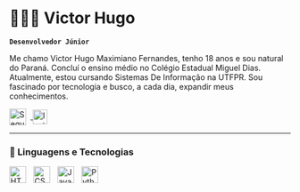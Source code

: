 # 👨🏻‍💻 Victor Hugo

**`Desenvolvedor Júnior`**

Me chamo Victor Hugo Maximiano Fernandes, tenho 18 anos e sou natural do Paraná. Concluí o ensino médio no Colégio Estadual Miguel Dias. Atualmente, estou cursando Sistemas De Informação na UTFPR. Sou fascinado por tecnologia e busco, a cada dia, expandir meus conhecimentos.

<p align="left">
  <a href="https://github.com/victorhukra?tab=followers" title="Me siga no GitHub" target="_blank" rel="noopener noreferrer">
    <img
      alt="Seguidores no GitHub"
      src="https://custom-icon-badges.demolab.com/github/followers/victorhukra?color=236ad3&labelColor=1155ba&style=for-the-badge&logo=github&label=Seguidores&logoColor=white"
      style="vertical-align: middle; margin-right: 8px; height: 30px;"
    />
  </a>
  <a href="https://www.instagram.com/victorhh._/" title="Me siga no Instagram" target="_blank" rel="noopener noreferrer">
    <img
      alt="Instagram"
      src="https://custom-icon-badges.demolab.com/badge/Instagram-victorhh._-E4405F?logo=instagram&labelColor=E4405F&color=ffffff"
      style="vertical-align: middle; height: 26px;"
    />
  </a>
</p>



---

### 🤖 Linguagens e Tecnologias

<img 
    align="left" 
    alt="HTML"
    title="HTML" 
    width="30px" 
    style="padding-right: 10px;" 
    src="https://cdn.jsdelivr.net/gh/devicons/devicon@latest/icons/html5/html5-original.svg" 
/>
<img 
    align="left" 
    alt="CSS" 
    title="CSS"
    width="30px" 
    style="padding-right: 10px;" 
    src="https://cdn.jsdelivr.net/gh/devicons/devicon@latest/icons/css3/css3-original.svg" 
/>


 <img
    align="left"
    alt="JavaScript"
    title="JavaScript"
    width="30px"
    style="padding-right: 10px;"
    src="https://cdn.jsdelivr.net/gh/devicons/devicon/icons/javascript/javascript-original.svg"
  />
</p>

<img 
    align="left" 
    alt="Python" 
    title="Python"
    width="30px" 
    style="padding-right: 10px;" 
    src="https://cdn.jsdelivr.net/gh/devicons/devicon@latest/icons/python/python-original.svg" 
/>

<br/>
<br/>

